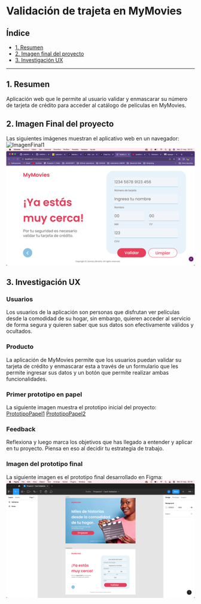 # Validación de trajeta en MyMovies

## Índice

* [1. Resumen](#1-resumen)
* [2. Imagen final del proyecto](#2-imagen-final-del-proyecto)
* [3. Investigación UX](#3-investigacion-UX)

***

## 1. Resumen

Aplicación web que le permite al usuario validar y enmascarar su número de tarjeta de crédito para acceder al catálogo de películas en MyMovies.

## 2. Imagen Final del proyecto

Las siguientes imágenes muestran el aplicativo web en un navegador:
![ImagenFinal1](ProyectoFinal1.png)
![ImagenFinal2](ProyectoFinal2.png)

## 3. Investigación UX

### Usuarios

Los usuarios de la aplicación son personas que disfrutan ver películas desde la comodidad de su hogar, sin embargo, quieren acceder al servicio de forma segura y quieren saber que sus datos son efectivamente válidos y ocultados. 

### Producto

La aplicación de MyMovies permite que los usuarios puedan validar su tarjeta de crédito y enmascarar esta a través de un formulario que les permite ingresar sus datos y un botón que permite realizar ambas funcionalidades. 

### Primer prototipo en papel

La siguiente imagen muestra el prototipo inicial del proyecto:
[PrototipoPapel1](PrototipoPapel1.heic)
[PrototipoPapel2](PrototipoPapel2.heic)

### Feedback

Reflexiona y luego marca los objetivos que has llegado a entender y aplicar en tu proyecto. Piensa en eso al decidir tu estrategia de trabajo.

### Imagen del prototipo final

La siguiente imagen es el prototipo final desarrollado en Figma:
![PrototipoFinal](PrototipoFinal.png)